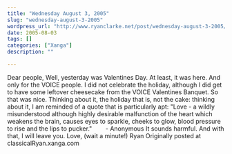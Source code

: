 ```yaml
---
title: "Wednesday August 3, 2005"
slug: "wednesday-august-3-2005"
wordpress_url: "http://www.ryanclarke.net/post/wednesday-august-3-2005/"
date: 2005-08-03
tags: []
categories: ["Xanga"]
description: ""

---
```


Dear people,
 Well, yesterday was Valentines Day. At least, it was here. And only for the VOICE people. I did not celebrate the holiday, although I did get to have some leftover cheesecake from the VOICE Valentines Banquet. So that was nice. Thinking about it, the holiday that is, not the cake: thinking about it, I am reminded of a quote that is particularly apt:
 "Love - a wildly misunderstood although highly desirable malfunction of the heart which weakens the brain, causes eyes to sparkle, cheeks to glow, blood pressure to rise and the lips to pucker."
        - Anonymous
 It sounds harmful. And with that, I will leave you.
 Love, (wait a minute!)
 Ryan
Originally posted at classicalRyan.xanga.com
